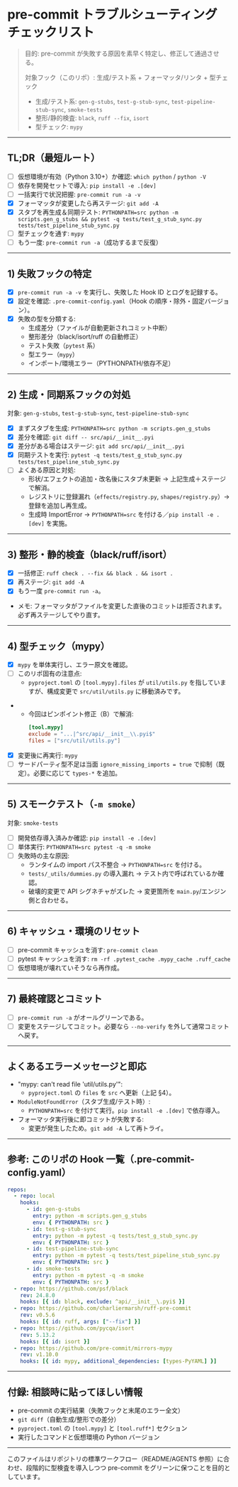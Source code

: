 # pre-commit トラブルシューティング チェックリスト

> 目的: pre-commit が失敗する原因を素早く特定し、修正して通過させる。
>
> 対象フック（このリポ）: 生成/テスト系 + フォーマッタ/リンタ + 型チェック
>
> - 生成/テスト系: `gen-g-stubs`, `test-g-stub-sync`, `test-pipeline-stub-sync`, `smoke-tests`
> - 整形/静的検査: `black`, `ruff --fix`, `isort`
> - 型チェック: `mypy`

---

## TL;DR（最短ルート）

- [ ] 仮想環境が有効（Python 3.10+）か確認: `which python` / `python -V`
- [ ] 依存を開発セットで導入: `pip install -e .[dev]`
- [ ] 一括実行で状況把握: `pre-commit run -a -v`
- [x] フォーマッタが変更したら再ステージ: `git add -A`
- [x] スタブを再生成＆同期テスト: `PYTHONPATH=src python -m scripts.gen_g_stubs && pytest -q tests/test_g_stub_sync.py tests/test_pipeline_stub_sync.py`
- [ ] 型チェックを通す: `mypy`
- [ ] もう一度: `pre-commit run -a`（成功するまで反復）

---

## 1) 失敗フックの特定

- [x] `pre-commit run -a -v` を実行し、失敗した Hook ID とログを記録する。
- [x] 設定を確認: `.pre-commit-config.yaml`（Hook の順序・除外・固定バージョン）。
- [x] 失敗の型を分類する:
  - 生成差分（ファイルが自動更新されコミット中断）
  - 整形差分（black/isort/ruff の自動修正）
  - テスト失敗（`pytest` 系）
  - 型エラー（`mypy`）
  - インポート/環境エラー（PYTHONPATH/依存不足）

---

## 2) 生成・同期系フックの対処

対象: `gen-g-stubs`, `test-g-stub-sync`, `test-pipeline-stub-sync`

- [x] まずスタブを生成: `PYTHONPATH=src python -m scripts.gen_g_stubs`
- [x] 差分を確認: `git diff -- src/api/__init__.pyi`
- [x] 差分がある場合はステージ: `git add src/api/__init__.pyi`
- [x] 同期テストを実行: `pytest -q tests/test_g_stub_sync.py tests/test_pipeline_stub_sync.py`
- [ ] よくある原因と対処:
  - 形状/エフェクトの追加・改名後にスタブ未更新 → 上記生成＋ステージで解消。
  - レジストリに登録漏れ（`effects/registry.py`, `shapes/registry.py`）→ 登録を追加し再生成。
  - 生成時 ImportError → `PYTHONPATH=src` を付ける／`pip install -e .[dev]` を実施。

---

## 3) 整形・静的検査（black/ruff/isort）

- [x] 一括修正: `ruff check . --fix && black . && isort .`
- [x] 再ステージ: `git add -A`
- [x] もう一度 `pre-commit run -a`。
- メモ: フォーマッタがファイルを変更した直後のコミットは拒否されます。必ず再ステージしてやり直す。

---

## 4) 型チェック（mypy）

- [x] `mypy` を単体実行し、エラー原文を確認。
- [ ] このリポ固有の注意点:
  - `pyproject.toml` の `[tool.mypy].files` が `util/utils.py` を指していますが、構成変更で `src/util/utils.py` に移動済みです。
-  - 今回はピンポイント修正（B）で解消:
      ```toml
      [tool.mypy]
      exclude = "...|^src/api/__init__\\.pyi$"
      files = ["src/util/utils.py"]
      ```
- [x] 変更後に再実行: `mypy`
- [ ] サードパーティ型不足は当面 `ignore_missing_imports = true` で抑制（既定）。必要に応じて `types-*` を追加。

---

## 5) スモークテスト（`-m smoke`）

対象: `smoke-tests`

- [ ] 開発依存導入済みか確認: `pip install -e .[dev]`
- [ ] 単体実行: `PYTHONPATH=src pytest -q -m smoke`
- [ ] 失敗時の主な原因:
  - ランタイムの import パス不整合 → `PYTHONPATH=src` を付ける。
  - `tests/_utils/dummies.py` の導入漏れ → テスト内で呼ばれているか確認。
  - 破壊的変更で API シグネチャがズレた → 変更箇所を `main.py`/エンジン側と合わせる。

---

## 6) キャッシュ・環境のリセット

- [ ] pre-commit キャッシュを消す: `pre-commit clean`
- [ ] pytest キャッシュを消す: `rm -rf .pytest_cache .mypy_cache .ruff_cache`
- [ ] 仮想環境が壊れていそうなら再作成。

---

## 7) 最終確認とコミット

- [ ] `pre-commit run -a` がオールグリーンである。
- [ ] 変更をステージしてコミット。必要なら `--no-verify` を外して通常コミットへ戻す。

---

## よくあるエラーメッセージと即応

- "mypy: can't read file 'util/utils.py'":
  - `pyproject.toml` の `files` を `src` へ更新（上記 §4）。
- `ModuleNotFoundError`（スタブ生成/テスト時）:
  - `PYTHONPATH=src` を付けて実行。`pip install -e .[dev]` で依存導入。
- フォーマッタ実行後に即コミットが失敗する:
  - 変更が発生したため。`git add -A` して再トライ。

---

## 参考: このリポの Hook 一覧（.pre-commit-config.yaml）

```yaml
repos:
  - repo: local
    hooks:
      - id: gen-g-stubs
        entry: python -m scripts.gen_g_stubs
        env: { PYTHONPATH: src }
      - id: test-g-stub-sync
        entry: python -m pytest -q tests/test_g_stub_sync.py
        env: { PYTHONPATH: src }
      - id: test-pipeline-stub-sync
        entry: python -m pytest -q tests/test_pipeline_stub_sync.py
        env: { PYTHONPATH: src }
      - id: smoke-tests
        entry: python -m pytest -q -m smoke
        env: { PYTHONPATH: src }
  - repo: https://github.com/psf/black
    rev: 24.8.0
    hooks: [{ id: black, exclude: ^api/__init__\.pyi$ }]
  - repo: https://github.com/charliermarsh/ruff-pre-commit
    rev: v0.5.6
    hooks: [{ id: ruff, args: ["--fix"] }]
  - repo: https://github.com/pycqa/isort
    rev: 5.13.2
    hooks: [{ id: isort }]
  - repo: https://github.com/pre-commit/mirrors-mypy
    rev: v1.10.0
    hooks: [{ id: mypy, additional_dependencies: [types-PyYAML] }]
```

---

## 付録: 相談時に貼ってほしい情報

- pre-commit の実行結果（失敗フックと末尾のエラー全文）
- `git diff`（自動生成/整形での差分）
- `pyproject.toml` の `[tool.mypy]` と `[tool.ruff*]` セクション
- 実行したコマンドと仮想環境の Python バージョン

---

このファイルはリポジトリの標準ワークフロー（README/AGENTS 参照）に合わせ、段階的に型検査を導入しつつ pre-commit をグリーンに保つことを目的としています。
